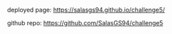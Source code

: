 deployed page: https://salasgs94.github.io/challenge5/

github repo: https://github.com/SalasGS94/challenge5
